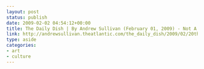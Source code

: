 ```yaml
---
layout: post
status: publish
date: 2009-02-02 04:54:12+00:00
title: The Daily Dish | By Andrew Sullivan (February 01, 2009) - Not A Tardis
link: http://andrewsullivan.theatlantic.com/the_daily_dish/2009/02/20th-century-ar.html
type: aside
categories:
- art
- culture
---
```


